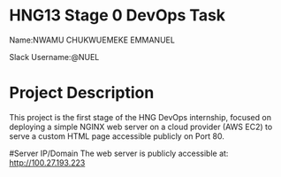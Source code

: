 # HNG13 Stage 0 DevOps Task
Name:NWAMU CHUKWUEMEKE EMMANUEL

Slack Username:@NUEL

# Project Description
This project is the first stage of the HNG DevOps internship, focused on deploying a simple NGINX web server on a cloud provider (AWS EC2) to serve a custom HTML page accessible publicly on Port 80.

#Server IP/Domain
The web server is publicly accessible at: http://100.27.193.223
